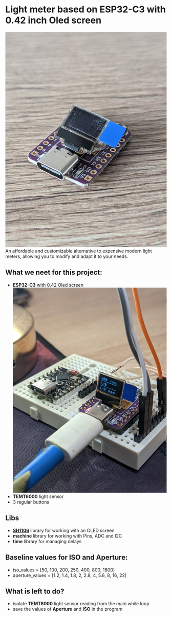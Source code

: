 # Light meter based on ESP32-C3 with 0.42 inch Oled screen
![ESP32-C3 light meter](https://github.com/NikitaYaskin/Light-meter-based-on-ESP32C3/blob/main/imgs/ESP32_c3_oled.jpg)
An affordable and customizable alternative to expensive modern light meters, allowing you to modify and adapt it to your needs.

## What we neet for this project:
- **ESP32-C3** with 0.42 Oled screen
  ![ESP32-C3 with oled](https://github.com/NikitaYaskin/Light-meter-based-on-ESP32C3/blob/main/imgs/esp32_c3_light_meter.jpg)
- **TEMT6000** light sensor
- 3 regular buttons

## Libs
 - [**SH1106**](https://github.com/robert-hh/SH1106) library for working with an OLED screen 
 - **machine** library for working with Pins, ADC and I2C
 - **time** library for managing delays

## Baseline values for ISO and Aperture:
- iso_values      = [50, 100, 200, 250, 400, 800, 1600]
- aperture_values = [1.2, 1.4, 1.8, 2, 2.8, 4, 5.6, 8, 16, 22]

## What is left to do?
- isolate **TEMT6000** light sensor reading from the main while loop
- save the values of **Aperture** and **ISO** in the program
